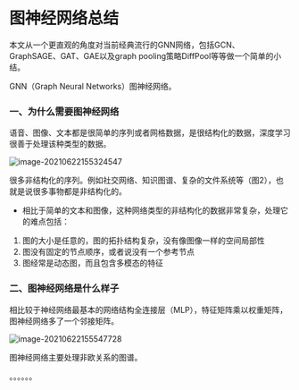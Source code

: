 # 图神经网络总结



本文从一个更直观的角度对当前经典流行的GNN网络，包括GCN、GraphSAGE、GAT、GAE以及graph pooling策略DiffPool等等做一个简单的小结。 

GNN（Graph Neural Networks）图神经网络。

### 一、为什么需要图神经网络

语音、图像、文本都是很简单的序列或者网格数据，是很结构化的数据，深度学习很善于处理该种类型的数据。

![image-20210622155324547](C:\Users\Z&S\AppData\Roaming\Typora\typora-user-images\image-20210622155324547.png)

很多非结构化的序列。例如社交网络、知识图谱、复杂的文件系统等（图2），也就是说很多事物都是非结构化的。

* 相比于简单的文本和图像，这种网络类型的非结构化的数据非常复杂，处理它的难点包括：

1. 图的大小是任意的，图的拓扑结构复杂，没有像图像一样的空间局部性
2. 图没有固定的节点顺序，或者说没有一个参考节点
3. 图经常是动态图，而且包含多模态的特征



### 二、图神经网络是什么样子

相比较于神经网络最基本的网络结构全连接层（MLP），特征矩阵乘以权重矩阵，图神经网络多了一个邻接矩阵。

![image-20210622155547728](C:\Users\Z&S\AppData\Roaming\Typora\typora-user-images\image-20210622155547728.png)





图神经网络主要处理非欧关系的图谱。

。。。。。。